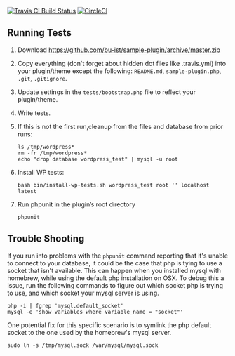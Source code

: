 [![Travis CI Build Status](https://travis-ci.org/bu-ist/sample-plugin.svg?branch=master)](https://travis-ci.org/bu-ist/sample-plugin)
[![CircleCI](https://circleci.com/gh/bu-ist/sample-plugin.svg?style=shield)](https://circleci.com/gh/bu-ist/sample-plugin)
## Running Tests
1. Download https://github.com/bu-ist/sample-plugin/archive/master.zip
2. Copy everything (don't forget about hidden dot files like .travis.yml) into your plugin/theme except the following:  `README.md`, `sample-plugin.php`, `.git`, `.gitignore`.
3. Update settings in the `tests/bootstrap.php` file to reflect your plugin/theme.
4. Write tests.
5. If this is not the first run,cleanup from the files and database from prior runs:
	```
    ls /tmp/wordpress*
    rm -fr /tmp/wordpress*
    echo "drop database wordpress_test" | mysql -u root
	```

6. Install WP tests:
	```
    bash bin/install-wp-tests.sh wordpress_test root '' localhost latest
	```

7. Run phpunit in the plugin’s root directory

	```
    phpunit
	```

## Trouble Shooting

If you run into problems with the `phpunit` command reporting that it's unable to connect to your database, it could be the case that php is tying to use a socket that isn't available. This can happen when you installed mysql with homebrew, while using the default php installation on OSX. To debug this a issue, run the following commands to figure out which socket php is trying to use, and which socket your mysql server is using.

```
php -i | fgrep 'mysql.default_socket'
mysql -e 'show variables where variable_name = "socket"'
```

One potential fix for this specific scenario is to symlink the php default socket to the one used by the homebrew's mysql server.

```
sudo ln -s /tmp/mysql.sock /var/mysql/mysql.sock
```
